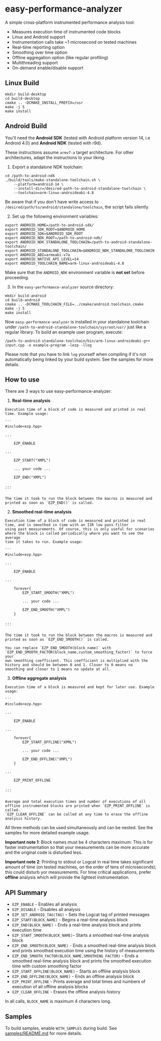 easy-performance-analyzer
=========================

A simple cross-platform instrumented performance analysis tool:

  - Measures execution time of instrumented code blocks
  - Linux and Android support
  - Instrumentation calls take ~1 microsecond on tested machines
  - Real-time reporting option
  - Smoothing over time option
  - Offline aggregation option (like regular profiling)
  - Multithreading support
  - On-demand enable/disable support

Linux Build
-----------

```
mkdir build-desktop
cd build-desktop
cmake .. -DCMAKE_INSTALL_PREFIX=/usr
make -j 5
make install
```

Android Build
-------------

You'll need the **Android SDK** (tested with Android platform version 14, i.e Android 4.0) and **Android NDK** (tested with r9d).

These instructions assume `armv7-a` target architecture. For other architectures, adapt the instructions to your liking.

1. Export a standalone NDK toolchain:

  ```
  cd /path-to-android-ndk
  ./build/tools/make-standalone-toolchain.sh \
      --platform=android-14 \
      --install-dir=/desired-path-to-android-standalone-toolchain \
      --toolchain=arm-linux-androideabi-4.8
  ```

  Be aware that if you don't have write access to `/desired/path/to/android/standalone/toolchain`, the script fails silently.

2. Set up the following environment variables:

  ```
  export ANDROID_HOME=/path-to-android-sdk/
  export ANDROID_SDK_ROOT=$ANDROID_HOME
  export ANDROID_SDK=$ANDROID_SDK_ROOT
  export ANDROID_NDK_ROOT=/path-to-android-ndk/
  export ANDROID_NDK_STANDALONE_TOOLCHAIN=/path-to-android-standalone-toolchain/
  export ANDROID_STANDALONE_TOOLCHAIN=$ANDROID_NDK_STANDALONE_TOOLCHAIN
  export ANDROID_ABI=armeabi-v7a
  export ANDROID_NATIVE_API_LEVEL=14
  export ANDROID_TOOLCHAIN_NAME=arm-linux-androideabi-4.8
  ```

  Make sure that the `ANDROID_NDK` environment variable is **not set** before proceeding.

3. In the `easy-performance-analyzer` source directory:

  ```
  mkdir build-android
  cd build-android
  cmake .. -DCMAKE_TOOLCHAIN_FILE=../cmake/android.toolchain.cmake
  make -j 5
  make install
  ```

Now `easy-performance-analyzer` is installed in your standalone toolchain under `/path-to-android-standalone-toolchain/sysroot/usr/` just like a regular library. To build an example user program, execute:

```
/path-to-android-standalone-toolchain/bin/arm-linux-androideabi-g++ input.cpp -o example-program -lezp -llog
```

Please note that you have to link `log` yourself when compiling if it's not automatically being linked by your build system. See the samples for more details.

How to use
----------

There are 3 ways to use easy-performance-analyzer:

  1. **Real-time analysis**

    Execution time of a block of code is measured and printed in real time. Example usage:

    ```
    #include<ezp.hpp>

    ...

        EZP_ENABLE

    ...

        EZP_START("XMPL")

        ... your code ...

        EZP_END("XMPL")

    ...
    ```

    The time it took to run the block between the macros is measured and printed as soon as `EZP_END()` is called.

  2. **Smoothed real-time analysis**

    Execution time of a block of code is measured and printed in real time, and is smoothed in time with an IIR low pass filter
    using past measurements. Of course, this is only useful for scenarios where the block is called periodically where you want to see the average
    time it takes to run. Example usage:

    ```
    #include<ezp.hpp>

    ...

        EZP_ENABLE

    ...

        forever{
            EZP_START_SMOOTH("XMPL")

            ... your code ...

            EZP_END_SMOOTH("XMPL")
        }

    ...
    ```

    The time it took to run the block between the macros is measured and printed as soon as `EZP_END_SMOOTH()` is called.

    You can replace `EZP_END_SMOOTH(block_name)` with `EZP_END_SMOOTH_FACTOR(block_name,custom_smoothing_factor)` to force your
    own smoothing coefficient. This coefficient is multiplied with the history and should be between 0 and 1. Closer to 0 means no
    smoothing and closer to 1 means no update at all.

  3. **Offline aggregate analysis**

    Execution time of a block is measured and kept for later use. Example usage:

    ```
    #include<ezp.hpp>

    ...

        EZP_ENABLE

    ...

        forever{
            EZP_START_OFFLINE("XPML")

            ... your code ...

            EZP_END_OFFLINE("XMPL")
        }

    ...

        EZP_PRINT_OFFLINE

    ...
    ```

    Average and total execution times and number of executions of all offline instrumented blocks are printed when `EZP_PRINT_OFFLINE` is called.
    `EZP_CLEAR_OFFLINE` can be called at any time to erase the offline analysis history.

All three methods can be used simultaneously and can be nested. See the samples for more detailed example usage.

**Important note 1**: Block names must be 4 characters maximum: This is for faster instrumentation so that your measurements can be more accurate and the original code is disturbed less.

**Important note 2**: Printing to stdout or Logcat in real time takes significant amount of time (on tested machines, on the order of tens of microseconds); this could disturb yor measurements. For time critical applications, prefer **offline** analysis which will provide the lightest instrumentation.

API Summary
-----------

  - `EZP_ENABLE` - Enables all analysis
  - `EZP_DISABLE` - Disables all analysis
  - `EZP_SET_ANDROID_TAG(TAG)` - Sets the Logcat tag of printed messages
  - `EZP_START(BLOCK_NAME)` - Begins a real-time analysis block
  - `EZP_END(BLOCK_NAME)` - Ends a real-time analysis block and prints execution time
  - `EZP_START_SMOOTH(BLOCK_NAME)`- Starts a smoothed real-time analysis block
  - `EZP_END_SMOOTH(BLOCK_NAME)` - Ends a smoothed real-time analysis block and prints smoothed execution time using the history of measurements
  - `EZP_END_SMOOTH_FACTOR(BLOCK_NAME,SMOOTHING_FACTOR)` - Ends a smoothed real-time analysis block and prints the smoothed execution time with custom smoothing factor
  - `EZP_START_OFFLINE(BLOCK_NAME)` - Starts an offline analysis block
  - `EZP_END_OFFLINE(BLOCK_NAME)` - Ends an offline analysis block
  - `EZP_PRINT_OFFLINE` - Prints average and total times and numbers of execution of all offline analysis blocks
  - `EZP_CLEAR_OFFLINE` - Erases the offline analysis history

In all calls, `BLOCK_NAME` is maximum 4 characters long.

Samples
-------

To build samples, enable `WITH_SAMPLES` during build. See [samples/README.md](samples/README.md) for more details.

